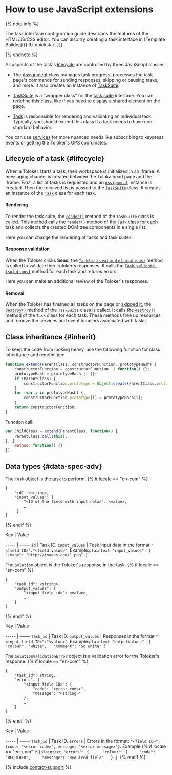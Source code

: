 # How to use JavaScript extensions

{% note info %}

The task interface configuration guide describes the features of the HTML/JS/CSS editor. You can also try creating a task interface in [Template Builder]({{ tb-quickstart }}).

{% endnote %}


All aspects of the task's [lifecycle](#lifecycle) are controlled by three JavaScript classes:

- The [Assignment](js/assignment.md) class manages task progress, processes the task page's commands for sending responses, skipping or pausing tasks, and more. It also creates an instance of [TaskSuite](js/tasksuite.md).

- [TaskSuite](js/tasksuite.md) is a “wrapper class” for the [task suite](../../glossary.md#task-suite) interface. You can redefine this class, like if you need to display a shared element on the page.

- [Task](js/task.md) is responsible for rendering and validating an individual task. Typically, you should extend this class if a task needs to have non-standard behavior.


You can use [services](js/services.md) for more nuanced needs like subscribing to keypress events or getting the Toloker's GPS coordinates.


## Lifecycle of a task {#lifecycle}

When a Toloker starts a task, their workspace is initialized in an iframe. A messaging channel is created between the Toloka head page and the iframe. First, a list of tasks is requested and an [`Assignment`](js/assignment.md) instance is created. Then the received list is passed to the [`TaskSuite`](js/tasksuite.md) class. It creates an instance of the [`Task`](js/task.md) class for each task.

#### Rendering

To render the task suite, the [`render()`](js/tasksuite.md#render) method of the `TaskSuite` class is called. This method calls the [`render()`](js/task.md#render) method of the `Task` class for each task and collects the created DOM tree components in a single list.

Here you can change the rendering of tasks and task suites.

#### Response validation

When the Toloker clicks **Send**, the [`TaskSuite.validate(solutions)`](js/tasksuite.md#validate) method is called to validate ther Toloker's responses. It calls the [`Task.validate (solutions)`](js/task.md#validate) method for each task and returns errors.

Here you can make an additional review of the Toloker's responses.

#### Removal

When the Toloker has finished all tasks on the page or [skipped it](pool_statistic-pool.md#skipped-tasks), the [`destroy()`](js/tasksuite.md#destroy) method of the `TaskSuite` class is called. It calls the [`destroy()`](js/task.md#destroy) method of the `Task` class for each task. These methods free up resources and remove the services and event handlers associated with tasks.


## Class inheritance {#inherit}

To keep the code from looking heavy, use the following function for class inheritance and redefinition:

```javascript
function extend(ParentClass, constructorFunction, prototypeHash) {
    constructorFunction = constructorFunction || function() {};
    prototypeHash = prototypeHash || {};
    if (ParentClass) {
        constructorFunction.prototype = Object.create(ParentClass.prototype);
    }
    for (var i in prototypeHash) {
        constructorFunction.prototype[i] = prototypeHash[i];
    }
    return constructorFunction;
}
```

Function call:

```javascript
var ChildClass = extend(ParentClass, function() {
    ParentClass.call(this);
}, {
    method: function() {}
})
```


## Data types {#data-spec-adv}

The `Task` object is the task to perform.
 {% if locale == "en-com" %}
```plaintext
{
    "id": <string>,
    "input_values": {
        "<ID of the field with input data>": <value>,
        …
     }
}
```
{% endif %}

Key
 |
Value

----- | -----
`id` | Task ID.
`input_values` | Task input data in the format `"<field ID>":"<field value>"`. Example:```plaintext "input_values": {   "image": "http://images.com/1.png" } ```


The `Solution` object is the Toloker's response in the task.
 {% if locale == "en-com" %}
```plaintext
{
    "task_id": <string>,
    "output_values": {
        "<input field id>": <value>,
        …
    }
}
```
{% endif %}

Key
 |
Value

----- | -----
`task_id` | Task ID.
`output_values` | Responses in the format `"<input field ID>":"<value>"`. Example:```plaintext "outputValues": {   "colour": "white",   "comment": "So white" } ```


The `SolutionValidationError` object is a validation error for the Toloker's response.
 {% if locale == "en-com" %}
```plaintext
{
    "task_id": string,
    "errors": {
        "<input field ID>": {
            "code": "<error code>",
            "message": "<string>"
        },
        …
    }
}
```
{% endif %}

Key
 |
Value

----- | -----
`task_id` | Task ID.
`errors` | Errors in the format: `"<field ID>": {code: "<error code>", message: "<error message>"}`. Example:{% if locale == "en-com" %}```plaintext "errors": {      "colour": {     "code": "REQUIRED",     "message": "Required field"   } } ```{% endif %}

{% include [contact-support](../_includes/contact-support-help.md) %}
